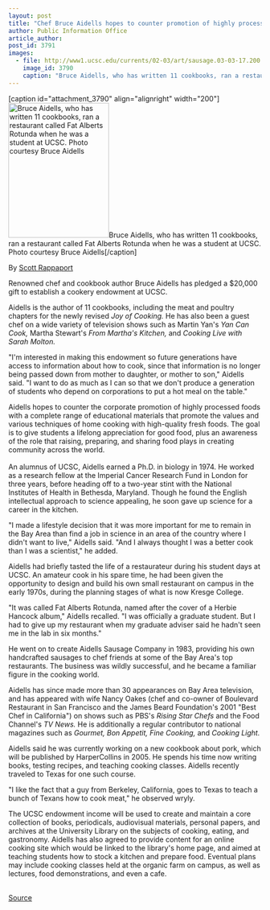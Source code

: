 ```yaml
---
layout: post
title: "Chef Bruce Aidells hopes to counter promotion of highly processed foods"
author: Public Information Office
article_author: 
post_id: 3791
images:
  - file: http://www1.ucsc.edu/currents/02-03/art/sausage.03-03-17.200.jpg
    image_id: 3790
    caption: "Bruce Aidells, who has written 11 cookbooks, ran a restaurant called Fat Alberts Rotunda when he was a student at UCSC. Photo courtesy Bruce Aidells"
---
```


[caption id="attachment_3790" align="alignright" width="200"]<a href="http://dev-ucsc-news.pantheonsite.io/wp-content/uploads/2003/03/sausage.03-03-17.200.jpg"><img class="size-full wp-image-3790" src="http://dev-ucsc-news.pantheonsite.io/wp-content/uploads/2003/03/sausage.03-03-17.200.jpg" alt="Bruce Aidells, who has written 11 cookbooks, ran a restaurant called Fat Alberts Rotunda when he was a student at UCSC. Photo courtesy Bruce Aidells" width="200" height="268" /></a>Bruce Aidells, who has written 11 cookbooks, ran a restaurant called Fat Alberts Rotunda when he was a student at UCSC. Photo courtesy Bruce Aidells[/caption]
<p>
  By <a href="mailto:srapp@ucsc.edu">Scott Rappaport</a><br>
</p>
<p>
  Renowned chef and cookbook author Bruce Aidells has pledged a $20,000 gift to establish a cookery endowment at UCSC.<br>
</p>
<p>
  Aidells is the author of 11 cookbooks, including the meat and poultry chapters for the newly revised <i>Joy of Cooking.</i> He has also been a guest chef on a wide variety of television shows such as Martin Yan's <i>Yan Can Cook,</i> Martha Stewart's <i>From Martha's Kitchen,</i> and <i>Cooking Live with Sarah Molton.</i><br>
</p>
<p>
  "I'm interested in making this endowment so future generations have access to information about how to cook, since that information is no longer being passed down from mother to daughter, or mother to son," Aidells said. "I want to do as much as I can so that we don't produce a generation of students who depend on corporations to put a hot meal on the table."
</p>
<p>
  Aidells hopes to counter the corporate promotion of highly processed foods with a complete range of educational materials that promote the values and various techniques of home cooking with high-quality fresh foods. The goal is to give students a lifelong appreciation for good food, plus an awareness of the role that raising, preparing, and sharing food plays in creating community across the world.<br>
  <br>
  An alumnus of UCSC, Aidells earned a Ph.D. in biology in 1974. He worked as a research fellow at the Imperial Cancer Research Fund in London for three years, before heading off to a two-year stint with the National Institutes of Health in Bethesda, Maryland. Though he found the English intellectual approach to science appealing, he soon gave up science for a career in the kitchen.<br>
</p>
<p>
  "I made a lifestyle decision that it was more important for me to remain in the Bay Area than find a job in science in an area of the country where I didn't want to live," Aidells said. "And I always thought I was a better cook than I was a scientist," he added.<br>
</p>
<p>
  Aidells had briefly tasted the life of a restaurateur during his student days at UCSC. An amateur cook in his spare time, he had been given the opportunity to design and build his own small restaurant on campus in the early 1970s, during the planning stages of what is now Kresge College.<br>
</p>
<p>
  "It was called Fat Alberts Rotunda, named after the cover of a Herbie Hancock album," Aidells recalled. "I was officially a graduate student. But I had to give up my restaurant when my graduate adviser said he hadn't seen me in the lab in six months."<br>
</p>
<p>
  He went on to create Aidells Sausage Company in 1983, providing his own handcrafted sausages to chef friends at some of the Bay Area's top restaurants. The business was wildly successful, and he became a familiar figure in the cooking world.<br>
</p>
<p>
  Aidells has since made more than 30 appearances on Bay Area television, and has appeared with wife Nancy Oakes (chef and co-owner of Boulevard Restaurant in San Francisco and the James Beard Foundation's 2001 "Best Chef in California") on shows such as PBS's <i>Rising Star Chefs</i> and the Food Channel's <i>TV News.</i> He is additionally a regular contributor to national magazines such as <i>Gourmet, Bon Appetit, Fine Cooking,</i> and <i>Cooking Light.</i><br>
</p>
<p>
  Aidells said he was currently working on a new cookbook about pork, which will be published by HarperCollins in 2005. He spends his time now writing books, testing recipes, and teaching cooking classes. Aidells recently traveled to Texas for one such course.<br>
</p>
<p>
  "I like the fact that a guy from Berkeley, California, goes to Texas to teach a bunch of Texans how to cook meat," he observed wryly.<br>
</p>
<p>
  The UCSC endowment income will be used to create and maintain a core collection of books, periodicals, audiovisual materials, personal papers, and archives at the University Library on the subjects of cooking, eating, and gastronomy. Aidells has also agreed to provide content for an online cooking site which would be linked to the library's home page, and aimed at teaching students how to stock a kitchen and prepare food. Eventual plans may include cooking classes held at the organic farm on campus, as well as lectures, food demonstrations, and even a cafe.<br>
  <br>
</p>
<p><a href="http://www1.ucsc.edu/currents/02-03/03-17/chef.html" title="Permalink to chef">Source</a></p>

